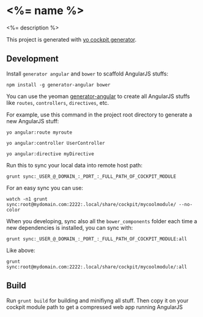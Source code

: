 # <%= name %>

<%= description %>

This project is generated with [yo cockpit generator](https://github.com/edospadoni/generator-cockpit).

## Development

Install `generator angular` and `bower` to scaffold AngularJS stuffs:
```
npm install -g generator-angular bower
```

You can use the yeoman [generator-angular](https://github.com/yeoman/generator-angular) to create all AngularJS stuffs like `routes`, `controllers`, `directives`, etc.

For example, use this command in the project root directory to generate a new AngularJS stuff:
```
yo angular:route myroute
```
```
yo angular:controller UserController
```
```
yo angular:directive myDirective
```

Run this to sync your local data into remote host path:
```
grunt sync:_USER_@_DOMAIN_:_PORT_:_FULL_PATH_OF_COCKPIT_MODULE
```

For an easy sync you can use:
```
watch -n1 grunt sync:root@mydomain.com:2222:.local/share/cockpit/mycoolmodule/ --no-color
```

When you developing, sync also all the `bower_components` folder each time a new dependencies is installed, you can sync with:
```
grunt sync:_USER_@_DOMAIN_:_PORT_:_FULL_PATH_OF_COCKPIT_MODULE:all
```
Like above:
```
grunt sync:root@mydomain.com:2222:.local/share/cockpit/mycoolmodule/:all
```

## Build
Run `grunt build` for building and minifiyng all stuff. Then copy it on your cockpit module path to get a compressed web app running AngularJS